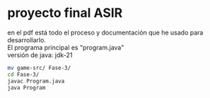 # proyecto final ASIR
en el pdf está todo el proceso y documentación que he usado para desarrollarlo.  
El programa principal es "program.java"  
versión de java: jdk-21
``` bash
mv game-src/ Fase-3/
cd Fase-3/
javac Program.java
java Program
```
